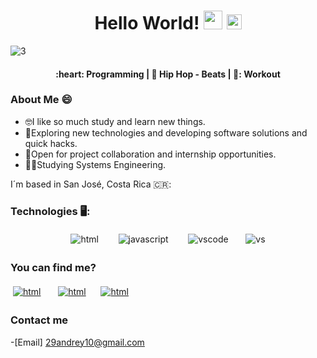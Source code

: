 <h1 align = "center"> Hello World! <img src="https://raw.githubusercontent.com/iampavangandhi/iampavangandhi/master/gifs/Hi.gif" width="30px"> <img src="https://github.com/TheDudeThatCode/TheDudeThatCode/blob/master/Assets/Earth.gif" width="24px"></h1> 


![3](https://user-images.githubusercontent.com/90654984/166862971-05d58484-9d00-4b7b-a6c1-25524d937865.png)
 
<h4 align ="center">  :heart: Programming | 🎵 Hip Hop - Beats  | 💪: Workout </h4> 

###  About Me 😄

- 🤓I like so much study and learn new things. 
- 🤔Exploring new technologies and developing software solutions and quick hacks.
- 🤗Open for project collaboration and internship opportunities.
- 👨‍🎓Studying Systems Engineering.

I´m based in San José, Costa Rica 🇨🇷: 

### Technologies 🖥️:

<p align="center">
 <img src="https://user-images.githubusercontent.com/90654984/166874995-3fead14d-dd3f-4b51-a224-439e4a680fda.png" alt="html" style="vertical-align:top; margin:4px">&nbsp;&nbsp;&nbsp;&nbsp;&nbsp;
 <img src="https://user-images.githubusercontent.com/90654984/166875128-aa5b9f86-f7e9-4b29-b363-27f26e6e4a22.png" alt="javascript" style="vertical-align:top; margin:4px">&nbsp;&nbsp;&nbsp;&nbsp;&nbsp;
 <img src="https://user-images.githubusercontent.com/90654984/166875632-8e9b0c95-951f-4699-9a96-c2eb675e7840.png" alt="vscode" style="vertical-align:top; margin:4px">&nbsp;&nbsp;&nbsp;&nbsp;
 <img src="https://user-images.githubusercontent.com/90654984/166875977-26dfdb5c-3fba-4478-9f45-cae5456edca7.png" alt="vs" style="vertical-align:top; margin:4px">
</p>


###  You can find me? 

<a href="https://twitter.com/dvlCode"><img src="https://user-images.githubusercontent.com/90654984/166876531-ed6bdd20-9d98-40de-ba45-a61db655f1da.png" alt="html" style="vertical-align:top; margin:4px"></a>&nbsp;&nbsp;&nbsp;&nbsp;
<a href="https://www.instagram.com/dvl.code/"><img src="https://user-images.githubusercontent.com/90654984/166877306-d4d8baf0-547c-4552-a6e7-74e17c80ca29.png" alt="html" style="vertical-align:top; margin:4px"></a>&nbsp;&nbsp;&nbsp;
<a href="https://www.facebook.com/duvan.vasquez.773"><img src="https://user-images.githubusercontent.com/90654984/166877156-3f508cf0-2d96-4a5b-a70b-8f58fff3a5a2.png" alt="html" style="vertical-align:top; margin:4px"></a>


### Contact me

-[Email] 29andrey10@gmail.com 
